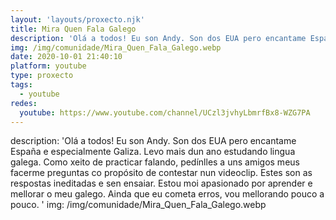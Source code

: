 ```yaml
---
layout: 'layouts/proxecto.njk'
title: Mira Quen Fala Galego
description: 'Olá a todos! Eu son Andy. Son dos EUA pero encantame España e especialmente Galiza. Levo mais dun ano estudando lingua galega. Como xeito de practicar falando, pedínlles a uns amigos meus facerme preguntas co propósito de contestar nun videoclip. Estes son as respostas ineditadas e sen ensaiar. Estou moi apasionado por aprender e mellorar o meu galego. Ainda que eu cometa erros, vou mellorando pouco a pouco. '
img: /img/comunidade/Mira_Quen_Fala_Galego.webp
date: 2020-10-01 21:40:10
platform: youtube
type: proxecto
tags:
  - youtube
redes:
  youtube: https://www.youtube.com/channel/UCzl3jvhyLbmrfBx8-WZG7PA
---
```

description: 'Olá a todos! Eu son Andy. Son dos EUA pero encantame España e especialmente Galiza. Levo mais dun ano estudando lingua galega. Como xeito de practicar falando, pedínlles a uns amigos meus facerme preguntas co propósito de contestar nun videoclip. Estes son as respostas ineditadas e sen ensaiar. Estou moi apasionado por aprender e mellorar o meu galego. Ainda que eu cometa erros, vou mellorando pouco a pouco. '
img: /img/comunidade/Mira_Quen_Fala_Galego.webp

